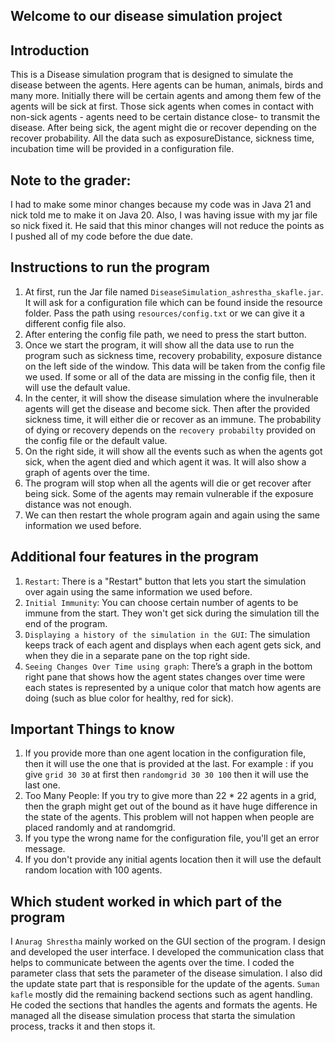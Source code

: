 ## Welcome to our disease simulation project


## Introduction

This is a Disease simulation program that is designed to simulate the disease between the agents. Here agents can
be human, animals, birds and many more. Initially there will be certain agents and among them few of the agents will 
be sick at first. Those sick agents when comes in contact with non-sick agents - agents need to be certain distance close- 
to transmit the disease. After being sick, the agent might die or recover depending on the recover probability. All the 
data such as exposureDistance, sickness time, incubation time will be provided in a configuration file. 


## Note to the grader:
I had to make some minor changes because my code was in Java 21 and nick told me to make it on Java 20. Also, I was
having issue with my jar file so nick fixed it. He said that this minor changes will not reduce the points as I 
pushed all of my code before the due date.

## Instructions to run the program

1) At first, run the Jar file named `DiseaseSimulation_ashrestha_skafle.jar`. It will ask for a configuration file which
can be found inside the resource folder. Pass the path using `resources/config.txt` or we can give it a different config
file also.
2) After entering the config file path, we need to press the start button.
3) Once we start the program, it will show all the data use to run the program such as sickness time, recovery probability,
exposure distance on the left side of the window. This data will be taken from the config file we used. If some or all
of the data are missing in the config file, then it will use the default value.
4) In the center, it will show the disease simulation where the invulnerable agents will get the disease and become sick. 
Then after the provided sickness time, it will either die or recover as an immune. The probability of dying or recovery 
depends on the `recovery probabilty` provided on the config file or the default value.
5) On the right side, it will show all the events such as when the agents got sick, when the agent died and which agent 
it was. It will also show a graph of agents over the time.
6) The program will stop when all the agents will die or get recover after being sick. Some of the agents may remain
vulnerable if the exposure distance was not enough.
7) We can then restart the whole program again and again using the same information we used before.


## Additional four features in the program

1) `Restart`: There is a "Restart" button that lets you start the simulation over again using the same information
we used before.
2) `Initial Immunity`: You can choose certain number of agents to be immune from the start. They won't get sick during
the simulation till the end of the program.
3) `Displaying a history of the simulation in the GUI`: The simulation keeps track of each agent and displays when each 
agent gets sick, and when they die in a separate pane on the top right side.
4) `Seeing Changes Over Time using graph`: There’s a graph in the bottom right pane that shows how the agent states
changes over time were each states is represented by a unique color that match how agents are doing (such as blue color
for healthy, red for sick).



## Important Things to know

1) If you provide more than one agent location in the configuration file, then it will use the one that is
provided at the last. For example : if you give `grid 30 30` at first then `randomgrid 30 30 100` then it will use 
the last one.
2) Too Many People: If you try to give more than 22 * 22 agents in a grid, then the graph might get out of the bound as 
it have huge difference in the state of the agents. This problem will not happen when people are placed randomly and at
randomgrid.
3) If you type the wrong name for the configuration file, you'll get an error message.
4) If you don't provide any initial agents location then it will use the default random location with 100 agents.


## Which student worked in which part of the program

I `Anurag Shrestha` mainly worked on the GUI section of the program. I design and developed the user interface.
I developed the communication class that helps to communicate between the agents over the time. I coded the parameter
class that sets the parameter of the disease simulation. I also did the update state part that is responsible for 
the update of the agents. `Suman kafle` mostly did the remaining backend sections such as agent handling. He coded 
the sections that handles the agents and formats the agents. He managed all the disease simulation process that starta
the simulation process, tracks it and then stops it. 

